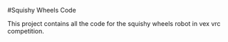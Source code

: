 #Squishy Wheels Code

This project contains all the code for the squishy wheels robot in vex vrc competition.
